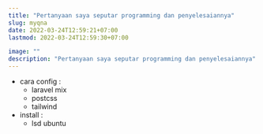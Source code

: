 ```yaml
---
title: "Pertanyaan saya seputar programming dan penyelesaiannya"
slug: myqna
date: 2022-03-24T12:59:21+07:00
lastmod: 2022-03-24T12:59:30+07:00

image: ""
description: "Pertanyaan saya seputar programming dan penyelesaiannya"
---
```

- cara config :
  - laravel mix
  - postcss
  - tailwind
- install :
  - lsd ubuntu
